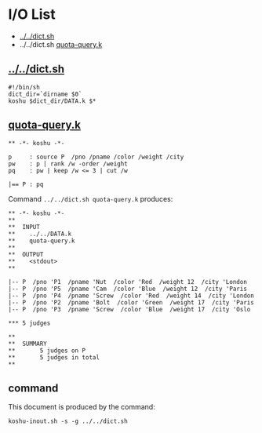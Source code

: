 # I/O List

- [../../dict.sh](#dictsh)
- ../../dict.sh [quota-query.k](#quota-queryk)



## [../../dict.sh](../../dict.sh)

```
#!/bin/sh
dict_dir=`dirname $0`
koshu $dict_dir/DATA.k $*
```



## [quota-query.k](quota-query.k)

```
** -*- koshu -*-

p     : source P  /pno /pname /color /weight /city
pw    : p | rank /w -order /weight
pq    : pw | keep /w <= 3 | cut /w

|== P : pq

```

Command `../../dict.sh quota-query.k` produces:

```
** -*- koshu -*-
**
**  INPUT
**    ../../DATA.k
**    quota-query.k
**
**  OUTPUT
**    <stdout>
**

|-- P  /pno 'P1  /pname 'Nut  /color 'Red  /weight 12  /city 'London
|-- P  /pno 'P5  /pname 'Cam  /color 'Blue  /weight 12  /city 'Paris
|-- P  /pno 'P4  /pname 'Screw  /color 'Red  /weight 14  /city 'London
|-- P  /pno 'P2  /pname 'Bolt  /color 'Green  /weight 17  /city 'Paris
|-- P  /pno 'P3  /pname 'Screw  /color 'Blue  /weight 17  /city 'Oslo

*** 5 judges

**
**  SUMMARY
**       5 judges on P
**       5 judges in total
**
```



## command

This document is produced by the command:

```
koshu-inout.sh -s -g ../../dict.sh
```
